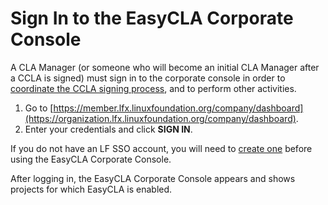 # Sign In to the EasyCLA Corporate Console

A CLA Manager \(or someone who will become an initial CLA Manager after a CCLA is signed\) must sign in to the corporate console in order to [coordinate the CCLA signing process](coordinate-signing-ccla.md), and to perform other activities.

1. Go to [https://member.lfx.linuxfoundation.org/company/dashboard](https://organization.lfx.linuxfoundation.org/company/dashboard).
2. Enter your credentials and click **SIGN IN**.

If you do not have an LF SSO account, you will need to [create one](https://docs.linuxfoundation.org/lfx/sso/create-an-account) before using the EasyCLA Corporate Console.

After logging in, the EasyCLA Corporate Console appears and shows projects for which EasyCLA is enabled.

